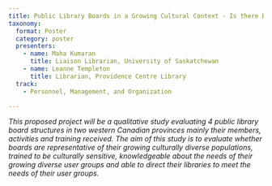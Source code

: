 ```yaml
---
title: Public Library Boards in a Growing Cultural Context - Is there Diversity?
taxonomy:
  format: Poster
  category: poster
  presenters:
    - name: Maha Kumaran
	  title: Liaison Librarian, University of Saskatchewan
	- name: Leanne Templeton
	  title: Librarian, Providence Centre Library
  track:
    - Personnel, Management, and Organization

---
```

_This proposed project will be a qualitative study evaluating 4 public library board structures in two western Canadian provinces mainly their members, activities and training received.  The aim of this study is to evaluate whether boards are representative of their growing culturally diverse populations, trained to be culturally sensitive, knowledgeable about the needs of their growing diverse user groups and able to direct their libraries to meet the needs of their user groups._